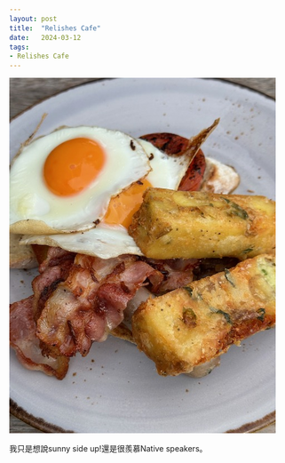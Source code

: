 ```yaml
---
layout: post
title:  "Relishes Cafe"
date:   2024-03-12
tags:
- Relishes Cafe
---
```

![Relishes Cafe](/media/2024-03-12-Relishes-Cafe.jpeg)

我只是想說sunny side up!還是很羨慕Native speakers。